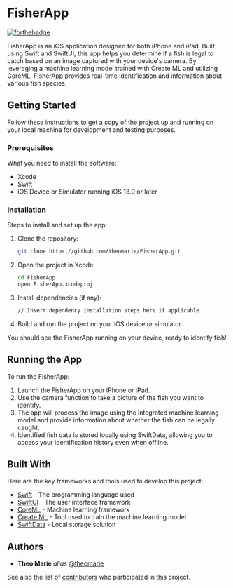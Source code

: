 
# FisherApp
[![forthebadge](https://forthebadge.com/images/badges/made-with-swift.svg)](https://forthebadge.com)

FisherApp is an iOS application designed for both iPhone and iPad. Built using Swift and SwiftUI, this app helps you determine if a fish is legal to catch based on an image captured with your device's camera. By leveraging a machine learning model trained with Create ML and utilizing CoreML, FisherApp provides real-time identification and information about various fish species.

## Getting Started

Follow these instructions to get a copy of the project up and running on your local machine for development and testing purposes.

### Prerequisites

What you need to install the software:

- Xcode
- Swift
- iOS Device or Simulator running iOS 13.0 or later

### Installation

Steps to install and set up the app:

1. Clone the repository:
    ```bash
    git clone https://github.com/theomarie/FisherApp.git
    ```
2. Open the project in Xcode:
    ```bash
    cd FisherApp
    open FisherApp.xcodeproj
    ```
3. Install dependencies (if any):
    ```bash
    // Insert dependency installation steps here if applicable
    ```
4. Build and run the project on your iOS device or simulator.

You should see the FisherApp running on your device, ready to identify fish!

## Running the App

To run the FisherApp:

1. Launch the FisherApp on your iPhone or iPad.
2. Use the camera function to take a picture of the fish you want to identify.
3. The app will process the image using the integrated machine learning model and provide information about whether the fish can be legally caught.
4. Identified fish data is stored locally using SwiftData, allowing you to access your identification history even when offline.

## Built With

Here are the key frameworks and tools used to develop this project:

* [Swift](https://developer.apple.com/swift/) - The programming language used
* [SwiftUI](https://developer.apple.com/xcode/swiftui/) - The user interface framework
* [CoreML](https://developer.apple.com/machine-learning/core-ml/) - Machine learning framework
* [Create ML](https://developer.apple.com/machine-learning/create-ml/) - Tool used to train the machine learning model
* [SwiftData](https://developer.apple.com/documentation/coredata) - Local storage solution


## Authors

* **Theo Marie** _alias_ [@theomarie](https://github.com/theomarie)

See also the list of [contributors](https://github.com/theomarie/FisherApp/contributors) who participated in this project.

